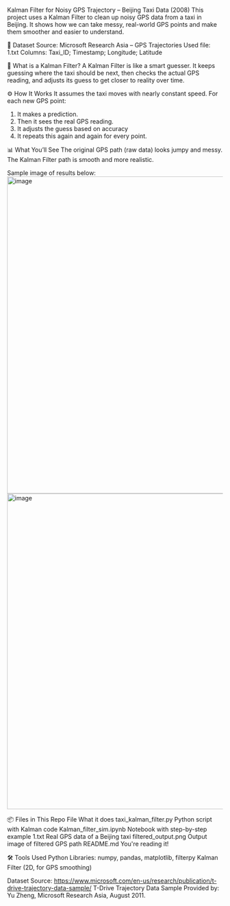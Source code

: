 Kalman Filter for Noisy GPS Trajectory – Beijing Taxi Data (2008)
This project uses a Kalman Filter to clean up noisy GPS data from a taxi in Beijing. 
It shows how we can take messy, real-world GPS points and make them smoother and easier to understand.


📁 Dataset
Source: Microsoft Research Asia – GPS Trajectories
Used file: 1.txt
Columns: Taxi_ID; Timestamp; Longitude; Latitude


🧠 What is a Kalman Filter?
A Kalman Filter is like a smart guesser. It keeps guessing where the taxi should be next, then checks the actual GPS reading, and adjusts its guess 
to get closer to reality over time.


⚙️ How It Works
It assumes the taxi moves with nearly constant speed.
For each new GPS point:
1. It makes a prediction.
2. Then it sees the real GPS reading.
3. It adjusts the guess based on accuracy
4. It repeats this again and again for every point.


📊 What You’ll See
The original GPS path (raw data) looks jumpy and messy.
The Kalman Filter path is smooth and more realistic.


Sample image of results below:
<img width="1055" height="739" alt="image" src="https://github.com/user-attachments/assets/13b53b75-bd32-4207-bf19-716e8536ff32" />
<img width="1298" height="736" alt="image" src="https://github.com/user-attachments/assets/b5119c2e-2c5f-4d00-a5ad-6ba1962c0740" />



📦 Files in This Repo
File	What it does
taxi_kalman_filter.py	Python script with Kalman code
Kalman_filter_sim.ipynb	Notebook with step-by-step example
1.txt	Real GPS data of a Beijing taxi
filtered_output.png	Output image of filtered GPS path
README.md	You're reading it!


🛠 Tools Used
Python
Libraries: numpy, pandas, matplotlib, filterpy
Kalman Filter (2D, for GPS smoothing)


Dataset Source: https://www.microsoft.com/en-us/research/publication/t-drive-trajectory-data-sample/
T-Drive Trajectory Data Sample
Provided by: Yu Zheng, Microsoft Research Asia, August 2011.

